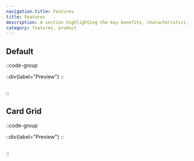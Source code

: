 ```yaml
---
navigation.title: Features
title: Features
description: A section highlighting the key benefits, characteristics, or functionalities of a product or service.
category: features, product
---
```


## Default

::code-group

::div{label="Preview"}
<Playground url="/landing/features" aspect="1/1"></Playground>
::

```vue [Code]

```

::

## Card Grid

::code-group

::div{label="Preview"}
<Playground url="/landing/features/FeatureCardGrid" aspect="1/1"></Playground>
::

```vue [Code]

```

::
